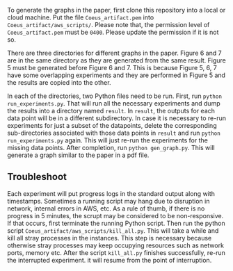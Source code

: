 To generate the graphs in the paper, first clone this repository into a local or cloud machine. Put the file <code>Coeus_artifact.pem</code> into <code>Coeus_artifact/aws_scripts/</code>. Please note that, the permission level of <code>Coeus_artifact.pem</code> must be <code>0400</code>. Please update the permission if it is not so.

There are three directories for different graphs in the paper. Figure 6 and 7 are in the same directory as they are generated from the same result. Figure 5 must be generated before Figure 6 and 7. This is because Figure 5, 6, 7 have some overlapping experiments and they are performed in Figure 5 and the results are copied into the other.

In each of the directories, two Python files need to be run. First, run <code>python run_experiments.py</code>. That will run all the necessary experiments and dump the results into a directory named <code>result</code>. In <code>result</code>, the outputs for each data point will be in a different subdirectory. In case it is necessary to re-run experiments for just a subset of the datapoints, delete the corresponding sub-directories associated with those data points in <code>result</code> and run <code>python run_experiments.py</code> again. This will just re-run the experiments for the missing data points. After completion, run <code>python gen_graph.py</code>. This will generate a graph similar to the paper in a pdf file.

## Troubleshoot

Each experiment will put progress logs in the standard output along with timestamps. Sometimes a running script may hang due to disruption in network, internal errors in AWS, etc. As a rule of thumb, if there is no progress in 5 minutes, the scrupt may be considered to be non-responsive. If that occurs, first terminate the running Python script. Then run the python script <code>Coeus_artifact/aws_scripts/kill_all.py</code>. This will take a while and kill all stray processes in the instances. This step is necessary because otherwise stray processes may keep occupying resources such as network ports, memory etc. After the script <code>kill_all.py</code> finishes successfully, re-run the interrupted experiment. it will resume from the point of interruption.


